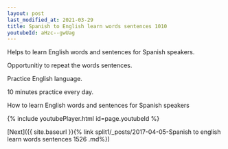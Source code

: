 ```yaml
---
layout: post
last_modified_at: 2021-03-29
title: Spanish to English learn words sentences 1010 
youtubeId: aHzc--gwUag
---
```

 
 
Helps to learn English words and sentences for Spanish speakers.

Opportunitiy to repeat the words sentences. 

Practice English language. 
 
10 minutes practice every day. 
 
How to learn English words and sentences for Spanish speakers 
 
{% include youtubePlayer.html id=page.youtubeId %}
 
 
[Next]({{ site.baseurl }}{% link  split1/_posts/2017-04-05-Spanish to english learn words sentences 1526 .md%})
 
